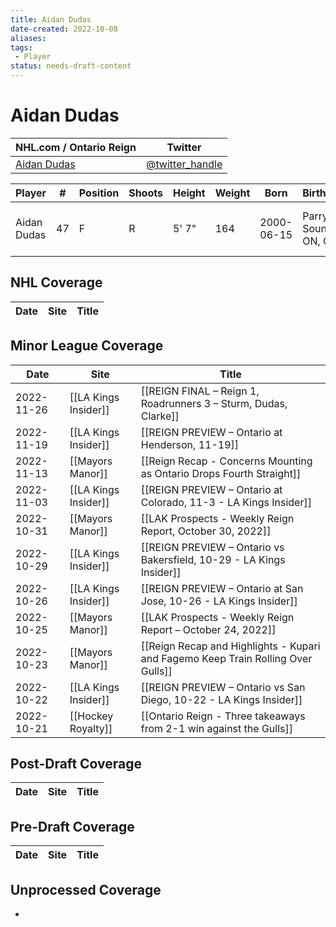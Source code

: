 ```yaml
---
title: Aidan Dudas
date-created: 2022-10-08
aliases: 
tags:
 - Player
status: needs-draft-content
---
```


# Aidan Dudas

NHL.com / Ontario Reign | Twitter
-|-
[Aidan Dudas](https://ontarioreign.com/roster/aidan-dudas) | [@twitter_handle](https://twitter.com/)

Player | \# | Position | Shoots | Height | Weight | Born | Birthplace | Draft 
-|-|-|-|-|-|-|-|-
Aidan Dudas | 47 | F | R | 5' 7" | 164 | 2000-06-15 | Parry Sound, ON, CAN | LAK 4th RD, 2018 (113th)



## NHL  Coverage
| Date | Site | Title |
| ---- | ---- | ----- |



## Minor League Coverage
| Date       | Site                 | Title                                                                            |
| ---------- | -------------------- | -------------------------------------------------------------------------------- |
| 2022-11-26 | [[LA Kings Insider]] | [[REIGN FINAL – Reign 1, Roadrunners 3 – Sturm, Dudas, Clarke]] |
| 2022-11-19 | [[LA Kings Insider]] | [[REIGN PREVIEW – Ontario at Henderson, 11-19]] |
| 2022-11-13 | [[Mayors Manor]]     | [[Reign Recap - Concerns Mounting as Ontario Drops Fourth Straight]]             |
| 2022-11-03 | [[LA Kings Insider]] | [[REIGN PREVIEW – Ontario at Colorado, 11-3 - LA Kings Insider]]                 |
| 2022-10-31 | [[Mayors Manor]]     | [[LAK Prospects - Weekly Reign Report, October 30, 2022]]                        |
| 2022-10-29 | [[LA Kings Insider]] | [[REIGN PREVIEW – Ontario vs Bakersfield, 10-29 - LA Kings Insider]]             |
| 2022-10-26 | [[LA Kings Insider]] | [[REIGN PREVIEW – Ontario at San Jose, 10-26 - LA Kings Insider]]                |
| 2022-10-25 | [[Mayors Manor]]     | [[LAK Prospects - Weekly Reign Report – October 24, 2022]]                       |
| 2022-10-23 | [[Mayors Manor]]     | [[Reign Recap and Highlights - Kupari and Fagemo Keep Train Rolling Over Gulls]] |
| 2022-10-22 | [[LA Kings Insider]] | [[REIGN PREVIEW – Ontario vs San Diego, 10-22 - LA Kings Insider]]               |
| 2022-10-21 | [[Hockey Royalty]]   | [[Ontario Reign - Three takeaways from 2-1 win against the Gulls]]               |



## Post-Draft Coverage
| Date | Site | Title |
| ---- | ---- | ----- |



## Pre-Draft Coverage
| Date | Site | Title |
| ---- | ---- | ----- |


## Unprocessed Coverage
- 
